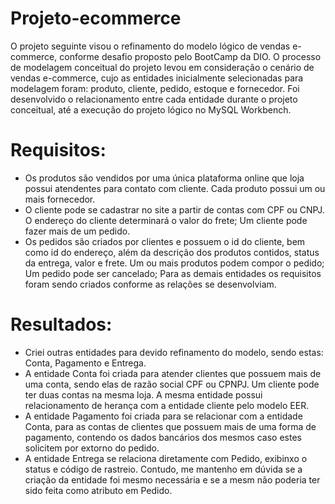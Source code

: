 # Projeto-ecommerce
O projeto seguinte visou o refinamento do modelo lógico de vendas e-commerce, conforme desafio proposto pelo BootCamp da DIO.
O processo de modelagem conceitual do projeto levou em consideração o cenário de vendas e-commerce, cujo as entidades inicialmente selecionadas para modelagem foram: produto, cliente, pedido, estoque e fornecedor. Foi desenvolvido o relacionamento entre cada entidade durante o projeto conceitual, até a execução do projeto lógico no MySQL Workbench. 
# Requisitos:
- Os produtos são vendidos por uma única plataforma online que loja possui atendentes para contato com cliente. Cada produto possui um ou mais fornecedor.
- O cliente pode se cadastrar no site a partir de contas com CPF ou CNPJ. O endereço do cliente determinará o valor do frete; Um cliente pode fazer mais de um pedido.
- Os pedidos são criados por clientes e possuem o id do cliente, bem como id do endereço, além da descrição dos produtos contidos, status da entrega, valor e frete. Um ou mais produtos podem compor o pedido; Um pedido pode ser cancelado; 
Para as demais entidades os requisitos foram sendo criados conforme as relações se desenvolviam.
# Resultados:
- Criei outras entidades para devido refinamento do modelo, sendo estas: Conta, Pagamento e Entrega. 
- A entidade Conta foi criada para atender clientes que possuem mais de uma conta, sendo elas de razão social CPF ou CPNPJ. Um cliente pode ter duas contas na mesma loja. A mesma entidade possui relacionamento de herança com a entidade cliente pelo modelo EER.
- A entidade Pagamento foi criada para se relacionar com a entidade Conta, para as contas de clientes que possuem mais de uma forma de pagamento, contendo os dados bancários dos mesmos caso estes solicitem por extorno do pedido. 
- A entidade Entrega se relaciona diretamente com Pedido, exibinxo o status e código de rastreio. Contudo, me mantenho em dúvida se a criação da entidade foi mesmo necessária e se a mesm não poderia ter sido feita como atributo em Pedido.
